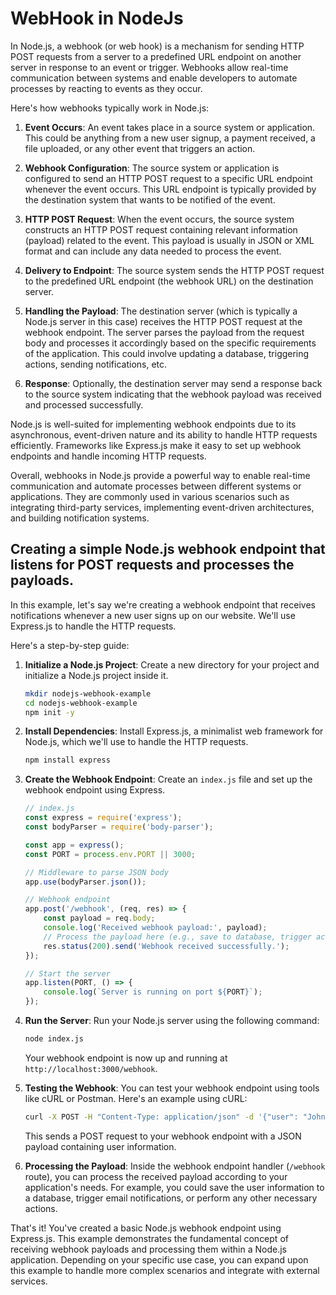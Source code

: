 # WebHook in NodeJs

In Node.js, a webhook (or web hook) is a mechanism for sending HTTP POST requests from a server to a predefined URL endpoint on another server in response to an event or trigger. Webhooks allow real-time communication between systems and enable developers to automate processes by reacting to events as they occur.

Here's how webhooks typically work in Node.js:

1. **Event Occurs**: An event takes place in a source system or application. This could be anything from a new user signup, a payment received, a file uploaded, or any other event that triggers an action.

2. **Webhook Configuration**: The source system or application is configured to send an HTTP POST request to a specific URL endpoint whenever the event occurs. This URL endpoint is typically provided by the destination system that wants to be notified of the event.

3. **HTTP POST Request**: When the event occurs, the source system constructs an HTTP POST request containing relevant information (payload) related to the event. This payload is usually in JSON or XML format and can include any data needed to process the event.

4. **Delivery to Endpoint**: The source system sends the HTTP POST request to the predefined URL endpoint (the webhook URL) on the destination server.

5. **Handling the Payload**: The destination server (which is typically a Node.js server in this case) receives the HTTP POST request at the webhook endpoint. The server parses the payload from the request body and processes it accordingly based on the specific requirements of the application. This could involve updating a database, triggering actions, sending notifications, etc.

6. **Response**: Optionally, the destination server may send a response back to the source system indicating that the webhook payload was received and processed successfully.

Node.js is well-suited for implementing webhook endpoints due to its asynchronous, event-driven nature and its ability to handle HTTP requests efficiently. Frameworks like Express.js make it easy to set up webhook endpoints and handle incoming HTTP requests.

Overall, webhooks in Node.js provide a powerful way to enable real-time communication and automate processes between different systems or applications. They are commonly used in various scenarios such as integrating third-party services, implementing event-driven architectures, and building notification systems.


## Creating a simple Node.js webhook endpoint that listens for POST requests and processes the payloads.

In this example, let's say we're creating a webhook endpoint that receives notifications whenever a new user signs up on our website. We'll use Express.js to handle the HTTP requests.

Here's a step-by-step guide:

1. **Initialize a Node.js Project**:
   Create a new directory for your project and initialize a Node.js project inside it.

   ```bash
   mkdir nodejs-webhook-example
   cd nodejs-webhook-example
   npm init -y
   ```

2. **Install Dependencies**:
   Install Express.js, a minimalist web framework for Node.js, which we'll use to handle the HTTP requests.

   ```bash
   npm install express
   ```

3. **Create the Webhook Endpoint**:
   Create an `index.js` file and set up the webhook endpoint using Express.

   ```javascript
   // index.js
   const express = require('express');
   const bodyParser = require('body-parser');

   const app = express();
   const PORT = process.env.PORT || 3000;

   // Middleware to parse JSON body
   app.use(bodyParser.json());

   // Webhook endpoint
   app.post('/webhook', (req, res) => {
       const payload = req.body;
       console.log('Received webhook payload:', payload);
       // Process the payload here (e.g., save to database, trigger actions, etc.)
       res.status(200).send('Webhook received successfully.');
   });

   // Start the server
   app.listen(PORT, () => {
       console.log(`Server is running on port ${PORT}`);
   });
   ```

4. **Run the Server**:
   Run your Node.js server using the following command:

   ```bash
   node index.js
   ```

   Your webhook endpoint is now up and running at `http://localhost:3000/webhook`.

5. **Testing the Webhook**:
   You can test your webhook endpoint using tools like cURL or Postman. Here's an example using cURL:

   ```bash
   curl -X POST -H "Content-Type: application/json" -d '{"user": "John Doe", "email": "john@example.com"}' http://localhost:3000/webhook
   ```

   This sends a POST request to your webhook endpoint with a JSON payload containing user information.

6. **Processing the Payload**:
   Inside the webhook endpoint handler (`/webhook` route), you can process the received payload according to your application's needs. For example, you could save the user information to a database, trigger email notifications, or perform any other necessary actions.

That's it! You've created a basic Node.js webhook endpoint using Express.js. This example demonstrates the fundamental concept of receiving webhook payloads and processing them within a Node.js application. Depending on your specific use case, you can expand upon this example to handle more complex scenarios and integrate with external services.
